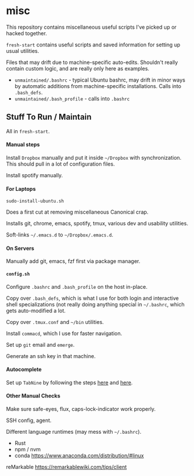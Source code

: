 # misc
This repository contains miscellaneous useful scripts I've picked up or hacked together.

`fresh-start` contains useful scripts and saved information for setting up usual utilities.

Files that may drift due to machine-specific auto-edits. Shouldn't really contain custom logic, and are really only here as examples.

* `unmaintained/.bashrc` - typical Ubuntu bashrc, may drift in minor ways by automatic additions from machine-specific installations. Calls into `.bash_defs`.
* `unmaintained/.bash_profile` - calls into `.bashrc`

## Stuff To Run / Maintain

All in `fresh-start`.

#### Manual steps

Install `Dropbox` manually and put it inside `~/Dropbox` with synchronization. This should pull in a lot of configuration files.

Install spotify manually.

#### For Laptops

`sudo-install-ubuntu.sh`

Does a first cut at removing miscellaneous Canonical crap.

Installs git, chrome, emacs, spotify, tmux, various dev and usability utilities.

Soft-links `~/.emacs.d` to `~/Dropbox/.emacs.d`.

#### On Servers

Manually add git, emacs, fzf first via package manager.

#### `config.sh`

Configure `.bashrc` and `.bash_profile` on the host in-place.

Copy over `.bash_defs`, which is what I use for both login and interactive shell specializations (not really doing anything special in `~/.bashrc`, which gets auto-modified a lot.

Copy over `.tmux.conf` and `~/bin` utilities.

Install `commacd`, which I use for faster navigation.

Set up `git` email and `emerge`.

Generate an ssh key in that machine.

#### Autocomplete

Set up `TabNine` by following the steps [here](https://tabnine.com/subscribe) and [here](https://github.com/TommyX12/company-tabnine).

#### Other Manual Checks

Make sure safe-eyes, flux, caps-lock-indicator work properly.

SSH config, agent.

Different language runtimes (may mess with `~/.bashrc`).
 * Rust
 * npm / nvm
 * conda https://www.anaconda.com/distribution/#linux

reMarkable https://remarkablewiki.com/tips/client
